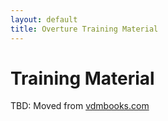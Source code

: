 ```yaml
---
layout: default
title: Overture Training Material
---
```

# Training Material

TBD: Moved from [vdmbooks.com](http://www.vdmportal.org/twiki/bin/view/Main/WebHome#VDM_teaching_material)

